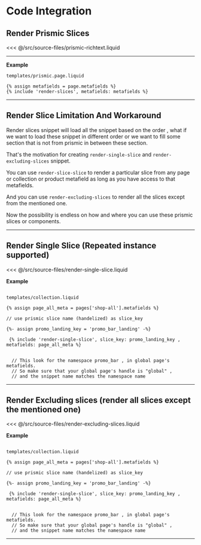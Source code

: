 # Code Integration

## Render Prismic Slices

<SourceCode>
<<< @/src/source-files/prismic-richtext.liquid
</SourceCode>


<div class="block-space"></div>

----

**Example**

```
templates/prismic.page.liquid

{% assign metafields = page.metafields %}
{% include 'render-slices', metafields: metafields %}

```

<div class="block-space"></div>

----

## Render Slice Limitation And Workaround


Render slices snippet will load all the snippet based on the order , what if we want to load these snippet in different order or we want
to fill some section that is not from prismic in between these section. 

That's the motivation for creating ```render-single-slice``` and ```render-excluding-slices``` snippet. 

You can use ```render-slice-slice``` to render a particular slice from any page or collection or product metafield as long as you have access to that metafields. 

And you can use ```render-excluding-slices```  to render all the slices except from the mentioned one. 

Now the possibility is endless on how and where you can use these prismic slices or components.


<div class="block-space"></div>

----


## Render Single Slice (Repeated instance supported)

<SourceCode>
<<< @/src/source-files/render-single-slice.liquid
</SourceCode>

**Example**

```

templates/collection.liquid 

{% assign page_all_meta = pages['shop-all'].metafields %}

// use prismic slice name (handelized) as slice_key  

{%- assign promo_landing_key = 'promo_bar_landing' -%}

 {% include 'render-single-slice', slice_key: promo_landing_key , metafields: page_all_meta %}


  // This look for the namespace promo_bar , in global page's metafields.   
  // So make sure that your global page's handle is "global" ,   
  // and the snippet name matches the namespace name 

```

<div class="block-space"></div>

----

## Render Excluding slices (render all slices except the mentioned one)

<SourceCode>
<<< @/src/source-files/render-excluding-slices.liquid
</SourceCode>

**Example**

```

templates/collection.liquid 

{% assign page_all_meta = pages['shop-all'].metafields %}

// use prismic slice name (handelized) as slice_key  

{%- assign promo_landing_key = 'promo_bar_landing' -%}

 {% include 'render-single-slice', slice_key: promo_landing_key , metafields: page_all_meta %}


  // This look for the namespace promo_bar , in global page's metafields.   
  // So make sure that your global page's handle is "global" ,   
  // and the snippet name matches the namespace name 

```

<div class="block-space"></div>

----




